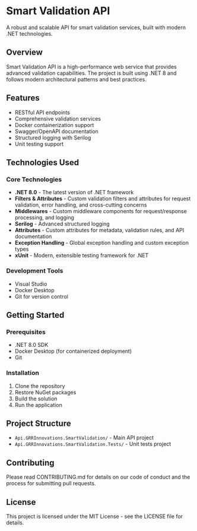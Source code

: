 # Smart Validation API

A robust and scalable API for smart validation services, built with modern .NET technologies.

## Overview

Smart Validation API is a high-performance web service that provides advanced validation capabilities. The project is built using .NET 8 and follows modern architectural patterns and best practices.

## Features

- RESTful API endpoints
- Comprehensive validation services
- Docker containerization support
- Swagger/OpenAPI documentation
- Structured logging with Serilog
- Unit testing support

## Technologies Used

### Core Technologies
- **.NET 8.0** - The latest version of .NET framework
- **Filters & Attributes** - Custom validation filters and attributes for request validation, error handling, and cross-cutting concerns
- **Middlewares** - Custom middleware components for request/response processing, and logging
- **Serilog** - Advanced structured logging
- **Attributes** - Custom attributes for metadata, validation rules, and API documentation
- **Exception Handling** - Global exception handling and custom exception types
- **xUnit** - Modern, extensible testing framework for .NET

### Development Tools
- Visual Studio
- Docker Desktop
- Git for version control

## Getting Started

### Prerequisites
- .NET 8.0 SDK
- Docker Desktop (for containerized deployment)
- Git

### Installation
1. Clone the repository
2. Restore NuGet packages
3. Build the solution
4. Run the application

## Project Structure
- `Api.GRRInnovations.SmartValidation/` - Main API project
- `Api.GRRInnovations.SmartValidation.Tests/` - Unit tests project

## Contributing
Please read CONTRIBUTING.md for details on our code of conduct and the process for submitting pull requests.

## License
This project is licensed under the MIT License - see the LICENSE file for details.